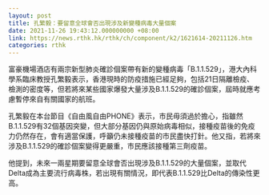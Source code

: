 ```yaml
---
layout: post
title: 孔繁毅：要留意全球會否出現涉及新變種病毒大量個案
date: 2021-11-26 19:43:12.000000000 +08:00
link: https://news.rthk.hk/rthk/ch/component/k2/1621614-20211126.htm
categories: rthk
---
```


富豪機場酒店有兩宗新型肺炎確診個案帶有新的變種病毒「B.1.1.529」，港大內科學系臨床教授孔繁毅表示，香港現時的防疫措施已經足夠，包括21日隔離檢疫、檢測的密度等，但若將來某些國家爆發大量涉及B.1.1.529的確診個案，屆時就應考慮暫停來自有關國家的航班。

孔繁毅在本台節目《自由風自由PHONE》表示，市民毋須過於擔心，指雖然B.1.1.529有32個基因突變，但大部分基因仍與原始病毒相似，接種疫苗後的免疫力仍然存在，會有適當保護，呼籲仍未接種疫苗的市民盡快打針。他又指，若將來涉及B.1.1.529的確診個案變得更嚴重，市民應該接種第三劑疫苗。

他提到，未來一兩星期要留意全球會否出現涉及B.1.1.529的大量個案，並取代Delta成為主要流行病毒株，若出現有關情況，即代表B.1.1.529比Delta的傳染性更高。
